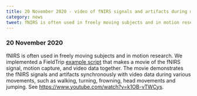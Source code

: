 ```yaml
---
title: 20 November 2020 - video of fNIRS signals and artifacts during motion
category: news
tweet: fNIRS is often used in freely moving subjects and in motion research. This movie demonstrates NIRS signals and artifacts synchronously with video data during walking, turning, frowning, head movements and jumping. https://www.youtube.com/watch?v=k1OB-vTWCys
---
```


### 20 November 2020

fNIRS is often used in freely moving subjects and in motion research. We implemented a FieldTrip [example script](/example/plotting/video_eeg) that makes a movie of the fNIRS signal, motion capture, and video data together. The movie demonstrates the fNIRS signals and artifacts synchronously with video data during various movements, such as walking, turning, frowning, head movements and jumping. See <https://www.youtube.com/watch?v=k1OB-vTWCys>.
